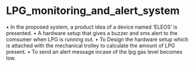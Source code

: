# LPG_monitoring_and_alert_system

• In the proposed system, a product idea of a device named ‘ELEOS’ is 
presented.
• A hardware setup that gives a buzzer and sms alert to the comsumer 
when LPG is running out. 
• To Design the hardware setup which is attached with the mechanical 
trolley to calculate the amount of LPG present.
• To send an alert message incase of the lpg gas level becomes low.
